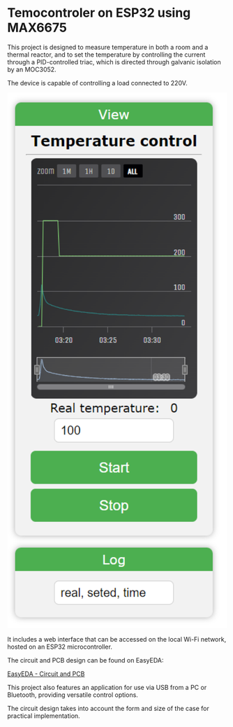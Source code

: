 <h1>Temocontroler on ESP32 using MAX6675</h1>

<p>This project is designed to measure temperature in both a room and a thermal reactor, and to set the temperature by controlling the current through a PID-controlled triac, which is directed through galvanic isolation by an MOC3052.</p>

<p>The device is capable of controlling a load connected to 220V.</p>

<p align="center"><img src="img/WebInterface2.png" alt="Web Interface" width="600"></p>

<p>It includes a web interface that can be accessed on the local Wi-Fi network, hosted on an ESP32 microcontroller.</p>

<p>The circuit and PCB design can be found on EasyEDA:</p>

<a href="https://oshwlab.com/creciunelcatalin/controlul-temperaturii">EasyEDA - Circuit and PCB</a>

<p>This project also features an application for use via USB from a PC or Bluetooth, providing versatile control options.</p>

<p>The circuit design takes into account the form and size of the case for practical implementation.</p>
